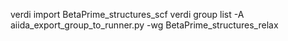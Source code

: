 verdi import BetaPrime_structures_scf 
verdi group list -A
aiida_export_group_to_runner.py -wg BetaPrime_structures_relax
